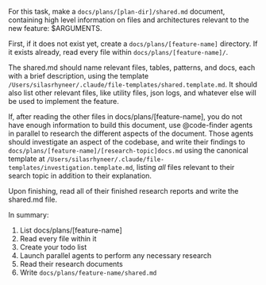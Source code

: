 For this task, make a `docs/plans/[plan-dir]/shared.md` document, containing high level information on files and architectures relevant to the new feature: $ARGUMENTS.

First, if it does not exist yet, create a `docs/plans/[feature-name]` directory. If it exists already, read every file within `docs/plans/[feature-name]/`.

The shared.md should name relevant files, tables, patterns, and docs, each with a brief description, using the template `/Users/silasrhyneer/.claude/file-templates/shared.template.md`. It should also list other relevant files, like utility files, json logs, and whatever else will be used to implement the feature.

If, after reading the other files in docs/plans/[feature-name], you do not have enough information to build this document, use @code-finder agents in parallel to research the different aspects of the document. Those agents should investigate an aspect of the codebase, and write their findings to `docs/plans/[feature-name]/[research-topic]docs.md` using the canonical template at `/Users/silasrhyneer/.claude/file-templates/investigation.template.md`, listing _all_ files relevant to their search topic in addition to their explanation.

Upon finishing, read all of their finished research reports and write the shared.md file.

In summary:

1. List docs/plans/[feature-name]
2. Read every file within it
3. Create your todo list
4. Launch parallel agents to perform any necessary research
5. Read their research documents
6. Write `docs/plans/feature-name/shared.md`